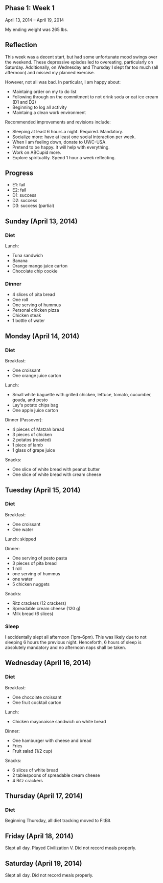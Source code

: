 Phase 1: Week 1
---------------

April 13, 2014 – April 19, 2014

My ending weight was 265 lbs.

## Reflection
This week was a decent start, but had some unfortunate mood swings over the weekend. These depressive episdes led to overeating, particularly on Saturday. Additionally, on Wednesday and Thursday I slept far too much (all afternoon) and missed my planned exercise.

However, not all was bad. In particular, I am happy about:

- Maintaing order on my to do list
- Following through on the commitment to not drink soda or eat ice cream (D1 and D2)
- Beginning to log all activity
- Maintaing a clean work environment

Recommended improvements and revisions include:

- Sleeping at least 6 hours a night. Required. Mandatory.
- Socialize more: have at least one social interaction per week.
- When I am feeling down, donate to UWC-USA.
- Pretend to be happy. It will help with everything.
- Work on ABCupid more.
- Explore spirituality. Spend 1 hour a week reflecting.

## Progress
- E1: fail
- E2: fail
- D1: success
- D2: success
- D3: success (partial)

## Sunday (April 13, 2014)
### Diet
Lunch:

- Tuna sandwich
- Banana
- Orange mango juice carton
- Chocolate chip cookie

### Dinner
- 4 slices of pita bread
- One roll
- One serving of hummus
- Personal chicken pizza
- Chicken steak
- 1 bottle of water

## Monday (April 14, 2014)
### Diet
Breakfast:

- One croissant
- One orange juice carton

Lunch:

- Small white baguette with grilled chicken, lettuce, tomato, cucumber, gouda, and pesto
- Lay's potato chips bag
- One apple juice carton

Dinner (Passover):

- 4 pieces of Matzah bread
- 3 pieces of chicken
- 2 potatos (roasted)
- 1 piece of lamb
- 1 glass of grape juice

Snacks:

- One slice of white bread with peanut butter
- One slice of white bread with cream cheese

## Tuesday (April 15, 2014)
### Diet
Breakfast:

- One croissant
- One water

Lunch: skipped

Dinner:

- One serving of pesto pasta
- 3 pieces of pita bread
- 1 roll
- one serving of hummus
- one water
- 5 chicken nuggets

Snacks:

- Ritz crackers (12 crackers)
- Spreadable cream cheese (120 g)
- Milk bread (6 slices)

### Sleep
I accidentally slept all afternoon (1pm–6pm). This was likely due to not sleeping 6 hours the previous night. Henceforth, 6 hours of sleep is absolutely mandatory and no afternoon naps shall be taken.

## Wednesday (April 16, 2014)
### Diet
Breakfast:

- One chocolate croissant
- One fruit cocktail carton

Lunch:

- Chicken mayonaisse sandwich on white bread

Dinner:

- One hamburger with cheese and bread
- Fries
- Fruit salad (1/2 cup)

Snacks:

- 6 slices of white bread
- 2 tablespoons of spreadable cream cheese
- 4 Ritz crackers

## Thursday (April 17, 2014)
### Diet
Beginning Thursday, all diet tracking moved to FitBit.

## Friday (April 18, 2014)
Slept all day. Played Civilization V. Did not record meals properly.

## Saturday (April 19, 2014)
Slept all day. Did not record meals properly.